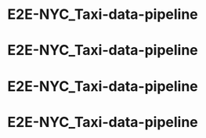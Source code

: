 # E2E-NYC_Taxi-data-pipeline
# E2E-NYC_Taxi-data-pipeline
# E2E-NYC_Taxi-data-pipeline
# E2E-NYC_Taxi-data-pipeline

